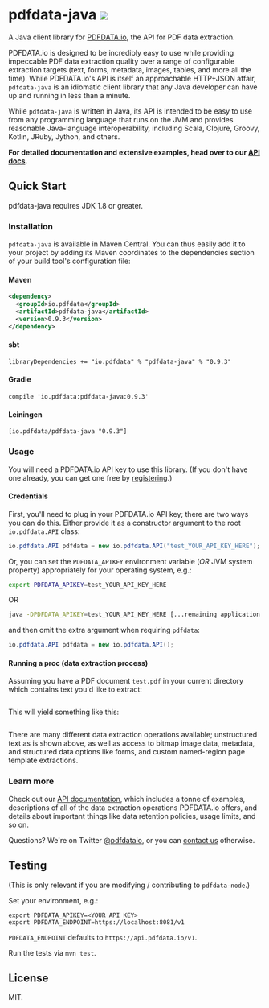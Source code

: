 # pdfdata-java ![](https://travis-ci.org/pdfdata/pdfdata-java.svg?branch=master)

A Java client library for [PDFDATA.io](https://www.pdfdata.io), the API for
PDF data extraction.

PDFDATA.io is designed to be incredibly easy to use while providing impeccable
PDF data extraction quality over a range of configurable extraction targets
(text, forms, metadata, images, tables, and more all the time). While
PDFDATA.io's API is itself an approachable HTTP+JSON affair, `pdfdata-java`
is an idiomatic client library that any Java developer can have up and running
in less than a minute.

While `pdfdata-java` is written in Java, its API is intended to be easy
to use from any programming language that runs on the JVM and provides
reasonable Java-language interoperability, including Scala, Clojure, Groovy,
Kotlin, JRuby, Jython, and others.

<strong>For detailed documentation and extensive examples, head over to our
[API docs](https://www.pdfdata.io/apidoc/).</strong>

## Quick Start

pdfdata-java requires JDK 1.8 or greater.

### Installation

`pdfdata-java` is available in Maven Central. You can thus easily add it to your
project by adding its Maven coordinates to the dependencies section of your
build tool's configuration file:

#### Maven

```xml
<dependency>
  <groupId>io.pdfdata</groupId>
  <artifactId>pdfdata-java</artifactId>
  <version>0.9.3</version>
</dependency>
```

#### sbt

```
libraryDependencies += "io.pdfdata" % "pdfdata-java" % "0.9.3"
```

#### Gradle

```
compile 'io.pdfdata:pdfdata-java:0.9.3'
```

#### Leiningen

```
[io.pdfdata/pdfdata-java "0.9.3"]
```

### Usage

You will need a PDFDATA.io API key to use this library. (If you don't have one
already, you can get one free by
[registering](https://www.pdfdata.io/register).)

#### Credentials

First, you'll need to plug in your PDFDATA.io API key; there are two ways you
can do this. Either provide it as a constructor argument to the root
`io.pdfdata.API` class:

```java
io.pdfdata.API pdfdata = new io.pdfdata.API("test_YOUR_API_KEY_HERE");
```

Or, you can set the `PDFDATA_APIKEY` environment variable (<em>OR</em> JVM system
property) appropriately for your operating system, e.g.:

```sh
export PDFDATA_APIKEY=test_YOUR_API_KEY_HERE
```

OR

```sh
java -DPDFDATA_APIKEY=test_YOUR_API_KEY_HERE [...remaining application arguments...]
```

and then omit the extra argument when requiring `pdfdata`:

```java
io.pdfdata.API pdfdata = new io.pdfdata.API();
```

#### Running a proc (data extraction process)

Assuming you have a PDF document `test.pdf` in your current directory which
contains text you'd like to extract:

```java
```

This will yield something like this:

```java
```

There are many different data extraction operations available; unstructured text
as is shown above, as well as access to bitmap image data, metadata, and
structured data options like forms, and custom named-region page template
extractions.

### Learn more

Check out our
[API documentation](https://www.pdfdata.io/apidoc/), which includes a tonne of
examples, descriptions of all of the data extraction operations PDFDATA.io
offers, and details about important things like data retention policies, usage
limits, and so on.

Questions? We're on Twitter [@pdfdataio](https://twitter.com/pdfdataio), or you
can [contact us](https://www.pdfdata.io/page/contact) otherwise.

## Testing

(This is only relevant if you are modifying / contributing to `pdfdata-node`.)

Set your environment, e.g.:

```
export PDFDATA_APIKEY=<YOUR API KEY>
export PDFDATA_ENDPOINT=https://localhost:8081/v1
```

`PDFDATA_ENDPOINT` defaults to `https://api.pdfdata.io/v1`.

Run the tests via `mvn test`.

## License

MIT.

